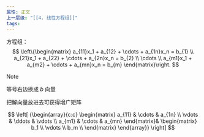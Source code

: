 ```yaml
---
属性: 正文
上一层级: "[[4. 线性方程组]]"
tags:
---
```

方程组：
$$
\left\{\begin{matrix} 
  a_{11}x_1 + a_{12} + \cdots + a_{1n}x_n = b_{1} \\  
  a_{21}x_1 + a_{22} + \cdots + a_{2n}x_n = b_{2} \\
  \cdots \\
  a_{m1}x_1 + a_{m2} + \cdots + a_{mn}x_n = b_{m}
\end{matrix}\right. 
$$

> [!note] 
> 等号右边换成 $b$ 向量

把解向量放进去可获得增广矩阵

$$
\left[ {\begin{array}{c:c}
\begin{matrix}
a_{11} & \cdots & a_{1n} \\  
  \vdots & \ddots & \vdots \\  
  a_{m1} & \cdots & a_{mn}
\end{matrix}&
\begin{matrix}
b_1 \\
\vdots \\
b_m \\
\end{matrix}
\end{array}} \right]
$$